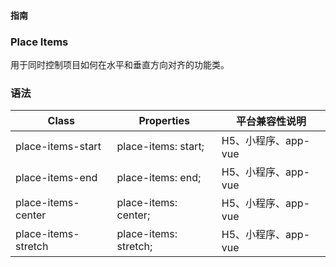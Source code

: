 #### <span class="text-lg text-gray-500 font-normal">指南</span>

<div class="w-screen"></div>

### Place Items
<a-typography-text>
    用于同时控制项目如何在水平和垂直方向对齐的功能类。
</a-typography-text>

<CssPrefix />

### 语法
| Class | Properties | 平台兼容性说明
| --- | --- | ---
| <a-link status="success">place-items-start</a-link> | <a-link>place-items: start;</a-link> | H5、小程序、app-vue
| <a-link status="success">place-items-end</a-link> | <a-link>place-items: end;</a-link> | H5、小程序、app-vue
| <a-link status="success">place-items-center</a-link> | <a-link>place-items: center;</a-link> | H5、小程序、app-vue
| <a-link status="success">place-items-stretch</a-link> | <a-link>place-items: stretch;</a-link> | H5、小程序、app-vue